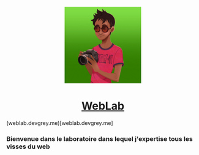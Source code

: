 <p align="center"><img src="logo.jpg" height="200"></p>

<a href="weblab.devgrey.me"><h1 align="center">WebLab</h1></a>

(weblab.devgrey.me)[weblab.devgrey.me]
### Bienvenue dans le laboratoire dans lequel j'expertise tous les visses du web
